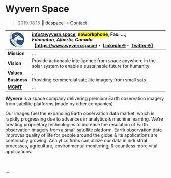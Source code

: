 # Wyvern Space
> 2019.08.15 [🚀](../../index/index.md) [despace](../index.md) → [Contact](../contact.md)

|[![](../f/contact/w/wyvern_logo1_thumb.webp)](../f/contact/w/wyvern_logo1.png)|<info@wyvern.space>, <mark>noworkphone</mark>, Fax: …;<br> *Edmonton, Alberta, Canada*<br> 【<https://www.wyvern.space/>・ [LinkedIn ⎆](https://www.linkedin.com/company/wyvern-space)・ [Twitter ⎆](https://twitter.com/wyvernspace)】|
|:--|:--|
|**Mission**|…|
|**Vision**|Provide actionable intelligence from space anywhere in the solar system to enable a sustainable future for humanity|
|**Values**|…|
|**Business**|Providing commercial satellite imagery from small sats|
|**[MGMT](../mgmt.md)**|…|

**Wyvern** is a space company delivering premium Earth observation imagery from satellite platforms (made by other companies).

Our images fuel the expanding Earth observation data market, which is rapidly progressing due to advances in analytics & machine learning. We’re creating proprietary technologies to increase the resolution of Earth observation imagery from a small satellite platform. Earth observation data improves quality of life for people around the globe & its applications are continually growing. Analytics firms can utilize our data in industrial processes, agriculture,  environmental monitoring, & countless more vital applications.


<p style="page-break-after:always"> </p>

…


